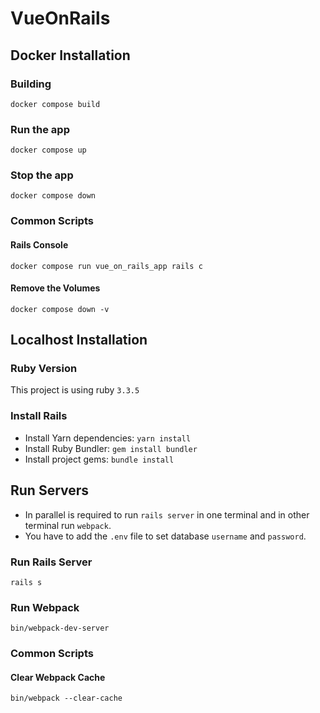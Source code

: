 # VueOnRails

## Docker Installation
### Building
```
docker compose build
```
### Run the app
```
docker compose up
```
### Stop the app
```
docker compose down
```
### Common Scripts
#### Rails Console
```
docker compose run vue_on_rails_app rails c
```
#### Remove the Volumes
```
docker compose down -v
```

## Localhost Installation
### Ruby Version
This project is using ruby `3.3.5`
### Install Rails
- Install Yarn dependencies: `yarn install`
- Install Ruby Bundler: `gem install bundler`
- Install project gems: `bundle install`

## Run Servers
- In parallel is required to run `rails server` in one terminal and in other terminal run `webpack`.
- You have to add the `.env` file to set database `username` and `password`.

### Run Rails Server
```
rails s
```
### Run Webpack
```
bin/webpack-dev-server
```

### Common Scripts
#### Clear Webpack Cache
```
bin/webpack --clear-cache
```
